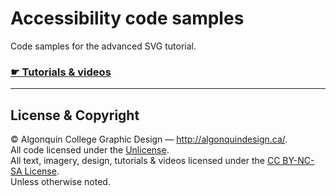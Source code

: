 # Accessibility code samples

Code samples for the advanced SVG tutorial.

### [☛ Tutorials & videos](http://learn-the-web.algonquindesign.ca/topics/advanced-svg/)

---

## License & Copyright

© Algonquin College Graphic Design — <http://algonquindesign.ca/>.<br>
All code licensed under the [Unlicense](UNLICENSE).<br>
All text, imagery, design, tutorials & videos licensed under the [CC BY-NC-SA License](http://creativecommons.org/licenses/by-nc-sa/4.0/).<br>
Unless otherwise noted.
